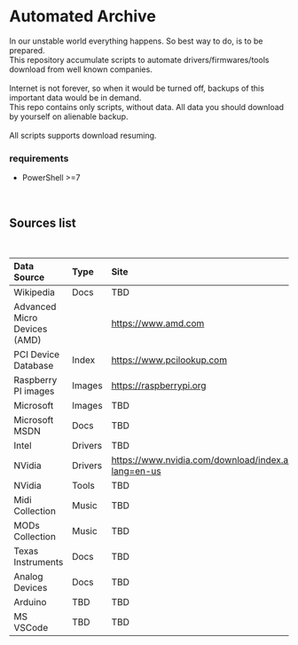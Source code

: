 # Automated Archive

In our unstable world everything happens. So best way to do, is to be prepared.<br>
This repository accumulate scripts to automate drivers/firmwares/tools download from well known companies.<br>
<br>
Internet is not forever, so when it would be turned off, backups of this important data would be in demand.<br>
This repo contains only scripts, without data. All data you should download by yourself on alienable backup.<br>
<br>
All scripts supports download resuming.
<br>

### requirements
*   PowerShell >=7
<br>

## Sources list
<br>

| Data Source                   | Type        | Site                                                   | ~Size    |
|:----------------------------- |:----------- |:------------------------------------------------------ | --------:|
| Wikipedia                     | Docs        | TBD                                                    | TBD      |
| Advanced Micro Devices (AMD)  |             | https://www.amd.com                                    | 59000 MB |
| PCI Device Database           | Index       | https://www.pcilookup.com                              | 10 MB    |
| Raspberry PI images           | Images      | https://raspberrypi.org                                |301000 MB |
| Microsoft                     | Images      | TBD                                                    | TBD      |
| Microsoft MSDN                | Docs        | TBD                                                    | TBD      |
| Intel                         | Drivers     | TBD                                                    | TBD      |
| NVidia                        | Drivers     | https://www.nvidia.com/download/index.aspx?lang=en-us  | TBD      |
| NVidia                        | Tools       | TBD                                                    | TBD      |
| Midi Collection               | Music       | TBD                                                    | TBD      |
| MODs Collection               | Music       | TBD                                                    | TBD      |
| Texas Instruments             | Docs        | TBD                                                    | TBD      |
| Analog Devices                | Docs        | TBD                                                    | TBD      |
| Arduino                       | TBD         | TBD                                                    | TBD      |
| MS VSCode                     | TBD         | TBD                                                    | TBD      |

<br>
